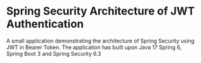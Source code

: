 # Spring Security Architecture of JWT Authentication
A small application demonstrating the architecture of Spring Security using JWT in Bearer Token. The application has built upon Java 17 Spring 6, Spring Boot 3 and Spring Security 6.3
